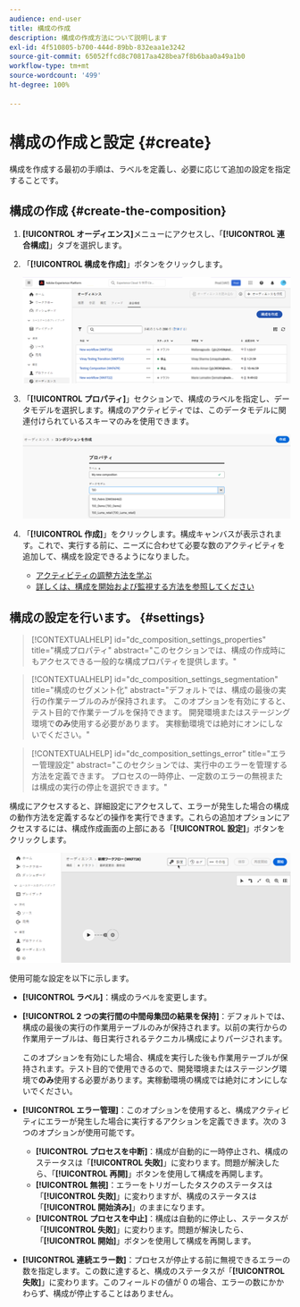 ```yaml
---
audience: end-user
title: 構成の作成
description: 構成の作成方法について説明します
exl-id: 4f510805-b700-444d-89bb-832eaa1e3242
source-git-commit: 65052ffcd8c70817aa428bea7f8b6baa0a49a1b0
workflow-type: tm+mt
source-wordcount: '499'
ht-degree: 100%

---
```


# 構成の作成と設定 {#create}

構成を作成する最初の手順は、ラベルを定義し、必要に応じて追加の設定を指定することです。

## 構成の作成 {#create-the-composition}

1. **[!UICONTROL オーディエンス]**&#x200B;メニューにアクセスし、「**[!UICONTROL 連合構成]**」タブを選択します。

1. 「**[!UICONTROL 構成を作成]**」ボタンをクリックします。

   ![](assets/composition-create.png)

1. 「**[!UICONTROL プロパティ]**」セクションで、構成のラベルを指定し、データモデルを選択します。構成のアクティビティでは、このデータモデルに関連付けられているスキーマのみを使用できます。

   ![](assets/composition-select-schema.png)

1. 「**[!UICONTROL 作成]**」をクリックします。構成キャンバスが表示されます。これで、実行する前に、ニーズに合わせて必要な数のアクティビティを追加して、構成を設定できるようになりました。

   * [アクティビティの調整方法を学ぶ](orchestrate-activities.md)
   * [詳しくは、構成を開始および監視する方法を参照してください](start-monitor-composition.md)

## 構成の設定を行います。 {#settings}

>[!CONTEXTUALHELP]
>id="dc_composition_settings_properties"
>title="構成プロパティ"
>abstract="このセクションでは、構成の作成時にもアクセスできる一般的な構成プロパティを提供します。"

>[!CONTEXTUALHELP]
>id="dc_composition_settings_segmentation"
>title="構成のセグメント化"
>abstract="デフォルトでは、構成の最後の実行の作業テーブルのみが保持されます。 このオプションを有効にすると、テスト目的で作業テーブルを保持できます。 開発環境またはステージング環境で&#x200B;**のみ**&#x200B;使用する必要があります。 実稼動環境では絶対にオンにしないでください。"

>[!CONTEXTUALHELP]
>id="dc_composition_settings_error"
>title="エラー管理設定"
>abstract="このセクションでは、実行中のエラーを管理する方法を定義できます。 プロセスの一時停止、一定数のエラーの無視または構成の実行の停止を選択できます。"

構成にアクセスすると、詳細設定にアクセスして、エラーが発生した場合の構成の動作方法を定義するなどの操作を実行できます。これらの追加オプションにアクセスするには、構成作成画面の上部にある「**[!UICONTROL 設定]**」ボタンをクリックします。

![](assets/composition-create-settings.png)

使用可能な設定を以下に示します。

* **[!UICONTROL ラベル]**：構成のラベルを変更します。

* **[!UICONTROL 2 つの実行間の中間母集団の結果を保持]**：デフォルトでは、構成の最後の実行の作業用テーブルのみが保持されます。以前の実行からの作業用テーブルは、毎日実行されるテクニカル構成によりパージされます。

  このオプションを有効にした場合、構成を実行した後も作業用テーブルが保持されます。テスト目的で使用できるので、開発環境またはステージング環境で&#x200B;**のみ**&#x200B;使用する必要があります。実稼動環境の構成では絶対にオンにしないでください。

* **[!UICONTROL エラー管理]**：このオプションを使用すると、構成アクティビティにエラーが発生した場合に実行するアクションを定義できます。次の 3 つのオプションが使用可能です。

   * **[!UICONTROL プロセスを中断]**：構成が自動的に一時停止され、構成のステータスは「**[!UICONTROL 失敗]**」に変わります。問題が解決したら、「**[!UICONTROL 再開]**」ボタンを使用して構成を再開します。
   * **[!UICONTROL 無視]**：エラーをトリガーしたタスクのステータスは「**[!UICONTROL 失敗]**」に変わりますが、構成のステータスは「**[!UICONTROL 開始済み]**」のままになります。
   * **[!UICONTROL プロセスを中止]**：構成は自動的に停止し、ステータスが「**[!UICONTROL 失敗]**」に変わります。問題が解決したら、「**[!UICONTROL 開始]**」ボタンを使用して構成を再開します。

* **[!UICONTROL 連続エラー数]**：プロセスが停止する前に無視できるエラーの数を指定します。この数に達すると、構成のステータスが「**[!UICONTROL 失敗]**」に変わります。このフィールドの値が 0 の場合、エラーの数にかかわらず、構成が停止することはありません。
